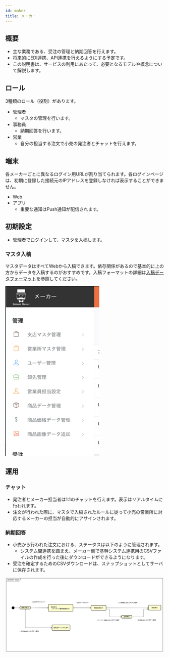 ```yaml
---
id: maker
title: メーカー
---
```



## 概要

- 主な業務である、受注の管理と納期回答を行えます。
- 将来的にEDI連携、API連携を行えるようにする予定です。
- この説明書は、サービスの利用にあたって、必要となるモデルや概念について解説します。

## ロール

3種類のロール（役割）があります。

- 管理者
  - マスタの管理を行います。
- 事務員
  - 納期回答を行います。
- 営業
  - 自分の担当する注文で小売の発注者とチャットを行えます。

## 端末


各メーカーごとに異なるログイン用URLが割り当てられます。各ログインページは、初期に登録した接続元のIPアドレスを登録しなければ表示することができません。

- Web
- アプリ
  - 重要な通知はPush通知が配信されます。


## 初期設定

- 管理者でログインして、マスタを入稿します。

### マスタ入稿

マスタデータはすべてWebから入稿できます。依存関係があるので基本的に上の方からデータを入稿するのがおすすめです。入稿フォーマットの詳細は[入稿データフォーマット](csv.md)を参照してください。

![メーカーメニュー](assets/maker_menu.png)


## 運用


### チャット

- 発注者とメーカー担当者は1:1のチャットを行えます。表示はリアルタイムに行われます。
- 注文が行われた際に、マスタで入稿されたルールに従って小売の営業所に対応するメーカーの担当が自動的にアサインされます。


### 納期回答

- 小売から行われた注文における、ステータスは以下のように管理されます。
  - システム間連携を踏まえ、メーカー側で基幹システム連携用のCSVファイルの作成を行った後にダウンロードができるようになります。
- 受注を確定するためのCSVダウンロードは、スナップショットとしてサーバに保存されます。

![受注ステータス](assets/order_activity.png)



